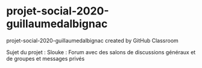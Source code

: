# projet-social-2020-guillaumedalbignac
projet-social-2020-guillaumedalbignac created by GitHub Classroom

Sujet du projet : 
Slouke : Forum avec des salons de discussions généraux et de groupes et messages privés
